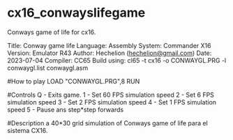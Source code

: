 # cx16_conwayslifegame
Conways game of life for cx16.

Title: Conway game life
Language: Assembly
System: Commander X16
Version: Emulator R43
Author: Hechelion (hechelion@gmail.com)
Date: 2023-07-04
Compiler: CC65
Build using:	cl65 -t cx16 -o CONWAYGL.PRG -l conwaygl.list conwaygl.asm

#How to play
LOAD "CONWAYGL.PRG",8
RUN

#Controls
Q - Exits game.
1 - Set 60 FPS simulation speed
2 - Set 6 FPS simulation speed
3 - Set 2 FPS simulation speed
4 - Set 1 FPS simulation speed
5 - Pause ans step*step forwards

#Description
a 40*30 grid simulation of Conways game of life para el sistema CX16.
